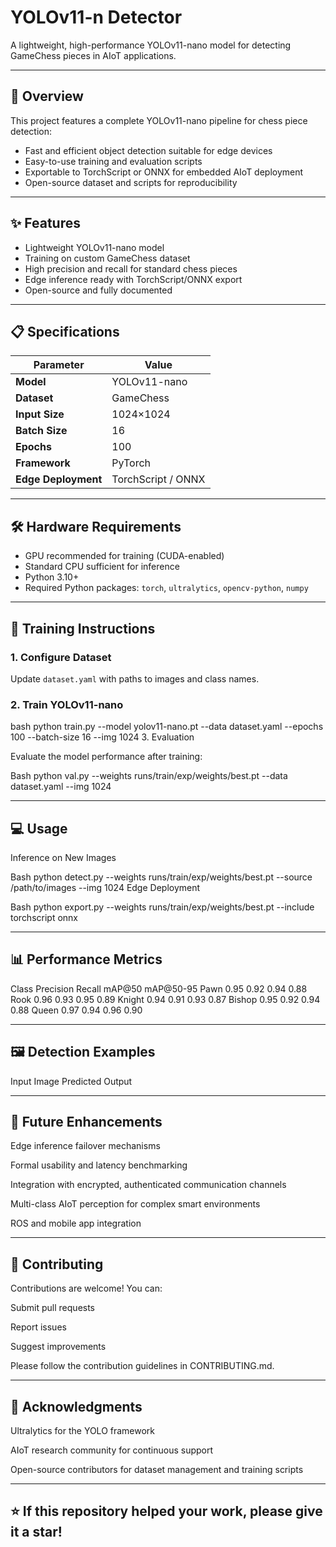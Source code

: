 # YOLOv11-n Detector

A lightweight, high-performance YOLOv11-nano model for detecting GameChess pieces in AIoT applications.

---

## 🤖 Overview

This project features a complete YOLOv11-nano pipeline for chess piece detection:

- Fast and efficient object detection suitable for edge devices
- Easy-to-use training and evaluation scripts
- Exportable to TorchScript or ONNX for embedded AIoT deployment
- Open-source dataset and scripts for reproducibility

---

## ✨ Features

- Lightweight YOLOv11-nano model
- Training on custom GameChess dataset
- High precision and recall for standard chess pieces
- Edge inference ready with TorchScript/ONNX export
- Open-source and fully documented

---

## 📋 Specifications

| Parameter       | Value                |
|-----------------|----------------------|
| **Model** | YOLOv11-nano         |
| **Dataset** | GameChess            |
| **Input Size** | 1024×1024            |
| **Batch Size** | 16                   |
| **Epochs** | 100                  |
| **Framework** | PyTorch              |
| **Edge Deployment** | TorchScript / ONNX   |

---

## 🛠️ Hardware Requirements

- GPU recommended for training (CUDA-enabled)
- Standard CPU sufficient for inference
- Python 3.10+
- Required Python packages: `torch`, `ultralytics`, `opencv-python`, `numpy`

---

## 🔧 Training Instructions

### 1. Configure Dataset

Update `dataset.yaml` with paths to images and class names.

### 2. Train YOLOv11-nano

bash
python train.py --model yolov11-nano.pt --data dataset.yaml --epochs 100 --batch-size 16 --img 1024
3. Evaluation

Evaluate the model performance after training:

Bash
python val.py --weights runs/train/exp/weights/best.pt --data dataset.yaml --img 1024

---

## 💻 Usage
Inference on New Images

Bash
python detect.py --weights runs/train/exp/weights/best.pt --source /path/to/images --img 1024
Edge Deployment

Bash
python export.py --weights runs/train/exp/weights/best.pt --include torchscript onnx

---

## 📊 Performance Metrics
Class	Precision	Recall	mAP@50	mAP@50-95
Pawn	0.95	0.92	0.94	0.88
Rook	0.96	0.93	0.95	0.89
Knight	0.94	0.91	0.93	0.87
Bishop	0.95	0.92	0.94	0.88
Queen	0.97	0.94	0.96	0.90

---

## 🖼️ Detection Examples
Input Image	Predicted Output

---

## 🚀 Future Enhancements
Edge inference failover mechanisms

Formal usability and latency benchmarking

Integration with encrypted, authenticated communication channels

Multi-class AIoT perception for complex smart environments

ROS and mobile app integration

---

## 🤝 Contributing
Contributions are welcome! You can:

Submit pull requests

Report issues

Suggest improvements

Please follow the contribution guidelines in CONTRIBUTING.md.

---

## 🙏 Acknowledgments
Ultralytics for the YOLO framework

AIoT research community for continuous support

Open-source contributors for dataset management and training scripts

---

## ⭐ If this repository helped your work, please give it a star!

